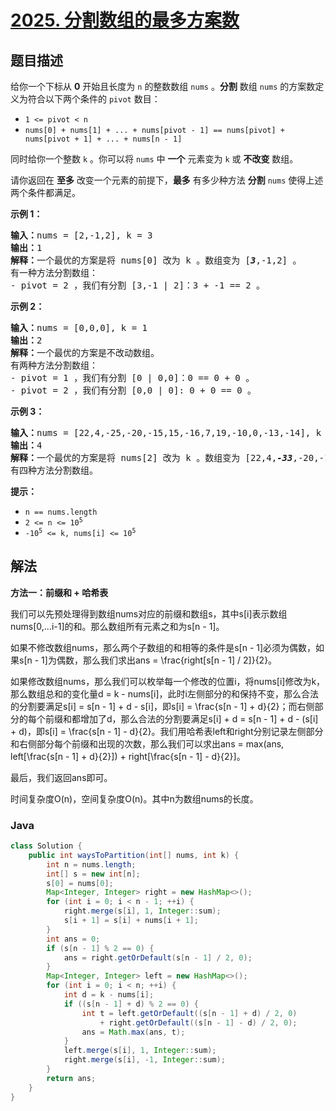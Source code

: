 # [2025. 分割数组的最多方案数](https://leetcode.cn/problems/maximum-number-of-ways-to-partition-an-array)

## 题目描述

<p>给你一个下标从 <strong>0</strong>&nbsp;开始且长度为 <code>n</code>&nbsp;的整数数组&nbsp;<code>nums</code>&nbsp;。<strong>分割</strong>&nbsp;数组 <code>nums</code>&nbsp;的方案数定义为符合以下两个条件的 <code>pivot</code>&nbsp;数目：</p>

<ul>
	<li><code>1 &lt;= pivot &lt; n</code></li>
	<li><code>nums[0] + nums[1] + ... + nums[pivot - 1] == nums[pivot] + nums[pivot + 1] + ... + nums[n - 1]</code></li>
</ul>

<p>同时给你一个整数&nbsp;<code>k</code>&nbsp;。你可以将&nbsp;<code>nums</code>&nbsp;中&nbsp;<strong>一个</strong>&nbsp;元素变为&nbsp;<code>k</code>&nbsp;或&nbsp;<strong>不改变</strong>&nbsp;数组。</p>

<p>请你返回在 <strong>至多</strong>&nbsp;改变一个元素的前提下，<strong>最多</strong>&nbsp;有多少种方法 <strong>分割</strong>&nbsp;<code>nums</code>&nbsp;使得上述两个条件都满足。</p>

<p><strong>示例 1：</strong></p>

<pre><b>输入：</b>nums = [2,-1,2], k = 3
<b>输出：</b>1
<b>解释：</b>一个最优的方案是将 nums[0] 改为 k&nbsp;。数组变为 [<em><strong>3</strong></em>,-1,2] 。
有一种方法分割数组：
- pivot = 2 ，我们有分割 [3,-1 | 2]：3 + -1 == 2 。
</pre>

<p><strong>示例 2：</strong></p>

<pre><b>输入：</b>nums = [0,0,0], k = 1
<b>输出：</b>2
<b>解释：</b>一个最优的方案是不改动数组。
有两种方法分割数组：
- pivot = 1 ，我们有分割 [0 | 0,0]：0 == 0 + 0 。
- pivot = 2 ，我们有分割 [0,0 | 0]: 0 + 0 == 0 。
</pre>

<p><strong>示例 3：</strong></p>

<pre><b>输入：</b>nums = [22,4,-25,-20,-15,15,-16,7,19,-10,0,-13,-14], k = -33
<b>输出：</b>4
<b>解释：</b>一个最优的方案是将 nums[2] 改为 k 。数组变为 [22,4,<em><strong>-33</strong></em>,-20,-15,15,-16,7,19,-10,0,-13,-14] 。
有四种方法分割数组。
</pre>

<p><strong>提示：</strong></p>

<ul>
	<li><code>n == nums.length</code></li>
	<li><code>2 &lt;= n &lt;= 10<sup>5</sup></code></li>
	<li><code>-10<sup>5</sup> &lt;= k, nums[i] &lt;= 10<sup>5</sup></code></li>
</ul>

## 解法

**方法一：前缀和 + 哈希表**

我们可以先预处理得到数组nums对应的前缀和数组s，其中s[i]表示数组nums[0,...i-1]的和。那么数组所有元素之和为s[n - 1]。

如果不修改数组nums，那么两个子数组的和相等的条件是s[n - 1]必须为偶数，如果s[n - 1]为偶数，那么我们求出ans = \frac{right[s[n - 1] / 2]}{2}。

如果修改数组nums，那么我们可以枚举每一个修改的位置i，将nums[i]修改为k，那么数组总和的变化量d = k - nums[i]，此时i左侧部分的和保持不变，那么合法的分割要满足s[i] = s[n - 1] + d - s[i]，即s[i] = \frac{s[n - 1] + d}{2}；而右侧部分的每个前缀和都增加了d，那么合法的分割要满足s[i] + d = s[n - 1] + d - (s[i] + d)，即s[i] = \frac{s[n - 1] - d}{2}。我们用哈希表left和right分别记录左侧部分和右侧部分每个前缀和出现的次数，那么我们可以求出ans = max(ans, left[\frac{s[n - 1] + d}{2}]) + right[\frac{s[n - 1] - d}{2}]。

最后，我们返回ans即可。

时间复杂度O(n)，空间复杂度O(n)。其中n为数组nums的长度。

### **Java**

```java
class Solution {
    public int waysToPartition(int[] nums, int k) {
        int n = nums.length;
        int[] s = new int[n];
        s[0] = nums[0];
        Map<Integer, Integer> right = new HashMap<>();
        for (int i = 0; i < n - 1; ++i) {
            right.merge(s[i], 1, Integer::sum);
            s[i + 1] = s[i] + nums[i + 1];
        }
        int ans = 0;
        if (s[n - 1] % 2 == 0) {
            ans = right.getOrDefault(s[n - 1] / 2, 0);
        }
        Map<Integer, Integer> left = new HashMap<>();
        for (int i = 0; i < n; ++i) {
            int d = k - nums[i];
            if ((s[n - 1] + d) % 2 == 0) {
                int t = left.getOrDefault((s[n - 1] + d) / 2, 0)
                    + right.getOrDefault((s[n - 1] - d) / 2, 0);
                ans = Math.max(ans, t);
            }
            left.merge(s[i], 1, Integer::sum);
            right.merge(s[i], -1, Integer::sum);
        }
        return ans;
    }
}
```
